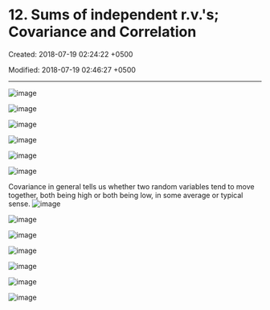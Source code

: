 # 12. Sums of independent r.v.'s; Covariance and Correlation

Created: 2018-07-19 02:24:22 +0500

Modified: 2018-07-19 02:46:27 +0500

---

![image](media/Intro---Syllabus_12.-Sums-of-independent-r.v.'s;-Covariance-and-Correlation-image1.png)

![image](media/Intro---Syllabus_12.-Sums-of-independent-r.v.'s;-Covariance-and-Correlation-image2.png)

![image](media/Intro---Syllabus_12.-Sums-of-independent-r.v.'s;-Covariance-and-Correlation-image3.png)

![image](media/Intro---Syllabus_12.-Sums-of-independent-r.v.'s;-Covariance-and-Correlation-image4.png)

![image](media/Intro---Syllabus_12.-Sums-of-independent-r.v.'s;-Covariance-and-Correlation-image5.png)

![image](media/Intro---Syllabus_12.-Sums-of-independent-r.v.'s;-Covariance-and-Correlation-image6.png)

Covariance in general tells us whether two random variables tend to move together, both being high or both being low, in some average or typical sense.
![image](media/Intro---Syllabus_12.-Sums-of-independent-r.v.'s;-Covariance-and-Correlation-image7.png)

![image](media/Intro---Syllabus_12.-Sums-of-independent-r.v.'s;-Covariance-and-Correlation-image8.png)

![image](media/Intro---Syllabus_12.-Sums-of-independent-r.v.'s;-Covariance-and-Correlation-image8.png)

![image](media/Intro---Syllabus_12.-Sums-of-independent-r.v.'s;-Covariance-and-Correlation-image8.png)

![image](media/Intro---Syllabus_12.-Sums-of-independent-r.v.'s;-Covariance-and-Correlation-image8.png)

![image](media/Intro---Syllabus_12.-Sums-of-independent-r.v.'s;-Covariance-and-Correlation-image9.png)

![image](media/Intro---Syllabus_12.-Sums-of-independent-r.v.'s;-Covariance-and-Correlation-image10.png)
